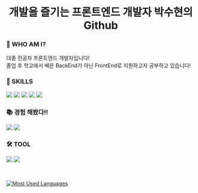 <h1 align="center">개발을 즐기는 프론트엔드 개발자 박수현의 Github</h1>

### 👩 WHO AM I?
대졸 전공자 프론트엔드 개발자입니다!<br/>
졸업 후 학교에서 배운 BackEnd가 아닌 FrontEnd로 지원하고자 공부하고 있습니다!

### 💪 SKILLS
<img src="https://img.shields.io/badge/html-E34F26?style=for-the-badge&logo=html5&logoColor=white">&nbsp;<img src="https://img.shields.io/badge/css-1572B6?style=for-the-badge&logo=css3&logoColor=white">&nbsp;<img src="https://img.shields.io/badge/javascript-F7DF1E?style=for-the-badge&logo=javascript&logoColor=black">&nbsp;<img src="https://img.shields.io/badge/React-61DAFB?style=for-the-badge&logo=React&logoColor=FFF">&nbsp;<img src="https://img.shields.io/badge/mysql-4479A1?style=for-the-badge&logo=mysql&logoColor=FFF">

### 📚 경험 해봤다!!
<img src="https://img.shields.io/badge/spring-6DB33F?style=for-the-badge&logo=spring&logoColor=FFF">&nbsp;<img src="https://img.shields.io/badge/mariadb-003545?style=for-the-badge&logo=mariadb&logoColor=FFF">

### 🛠 TOOL
<img src="https://img.shields.io/badge/visualstudiocode-007ACC?style=for-the-badge&logo=visualstudiocode&logoColor=FFF">&nbsp;<img src="https://img.shields.io/badge/heidisql-6DB33F?style=for-the-badge&logo=heidi20%sql&logoColor=FFF">

<br />

[![Most Used Languages](https://github-readme-stats.vercel.app/api/top-langs/?username=hyun5292)](https://github.com/anuraghazra/github-readme-stats)

